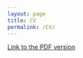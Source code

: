 ```yaml
---
layout: page
title: CV
permalink: /CV/
---
```


<a href="Prashant Mudgal_Mangement_Analytics_Sep 2022.pdf">Link to the PDF version</a>

